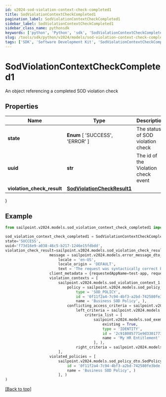 ```yaml
---
id: v2024-sod-violation-context-check-completed1
title: SodViolationContextCheckCompleted1
pagination_label: SodViolationContextCheckCompleted1
sidebar_label: SodViolationContextCheckCompleted1
sidebar_class_name: pythonsdk
keywords: ['python', 'Python', 'sdk', 'SodViolationContextCheckCompleted1', 'V2024SodViolationContextCheckCompleted1'] 
slug: /tools/sdk/python/v2024/models/sod-violation-context-check-completed1
tags: ['SDK', 'Software Development Kit', 'SodViolationContextCheckCompleted1', 'V2024SodViolationContextCheckCompleted1']
---
```


# SodViolationContextCheckCompleted1

An object referencing a completed SOD violation check

## Properties

Name | Type | Description | Notes
------------ | ------------- | ------------- | -------------
**state** |  **Enum** [  'SUCCESS',    'ERROR' ] | The status of SOD violation check | [optional] 
**uuid** | **str** | The id of the Violation check event | [optional] 
**violation_check_result** | [**SodViolationCheckResult1**](sod-violation-check-result1) |  | [optional] 
}

## Example

```python
from sailpoint.v2024.models.sod_violation_context_check_completed1 import SodViolationContextCheckCompleted1

sod_violation_context_check_completed1 = SodViolationContextCheckCompleted1(
state='SUCCESS',
uuid='f73d16e9-a038-46c5-b217-1246e15fdbdd',
violation_check_result=sailpoint.v2024.models.sod_violation_check_result_1.SodViolationCheckResult_1(
                    message = sailpoint.v2024.models.error_message_dto_1.ErrorMessageDto_1(
                        locale = 'en-US', 
                        locale_origin = 'DEFAULT', 
                        text = 'The request was syntactically correct but its content is semantically invalid.', ), 
                    client_metadata = {requestedAppName=test-app, requestedAppId=2c91808f7892918f0178b78da4a305a1}, 
                    violation_contexts = [
                        sailpoint.v2024.models.sod_violation_context_1.SodViolationContext_1(
                            policy = sailpoint.v2024.models.sod_policy_dto.SodPolicyDto(
                                type = 'SOD_POLICY', 
                                id = '0f11f2a4-7c94-4bf3-a2bd-742580fe3bde', 
                                name = 'Business SOD Policy', ), 
                            conflicting_access_criteria = sailpoint.v2024.models.sod_violation_context_1_conflicting_access_criteria.SodViolationContext_1_conflictingAccessCriteria(
                                left_criteria = sailpoint.v2024.models.sod_violation_context_1_conflicting_access_criteria_left_criteria.SodViolationContext_1_conflictingAccessCriteria_leftCriteria(
                                    criteria_list = [
                                        sailpoint.v2024.models.sod_exempt_criteria_1.SodExemptCriteria_1(
                                            existing = True, 
                                            type = 'IDENTITY', 
                                            id = '2c918085771e9d3301773b3cb66f6398', 
                                            name = 'My HR Entitlement', )
                                        ], ), 
                                right_criteria = sailpoint.v2024.models.sod_violation_context_1_conflicting_access_criteria_left_criteria.SodViolationContext_1_conflictingAccessCriteria_leftCriteria(), ), )
                        ], 
                    violated_policies = [
                        sailpoint.v2024.models.sod_policy_dto.SodPolicyDto(
                            id = '0f11f2a4-7c94-4bf3-a2bd-742580fe3bde', 
                            name = 'Business SOD Policy', )
                        ], )
)

```
[[Back to top]](#) 

